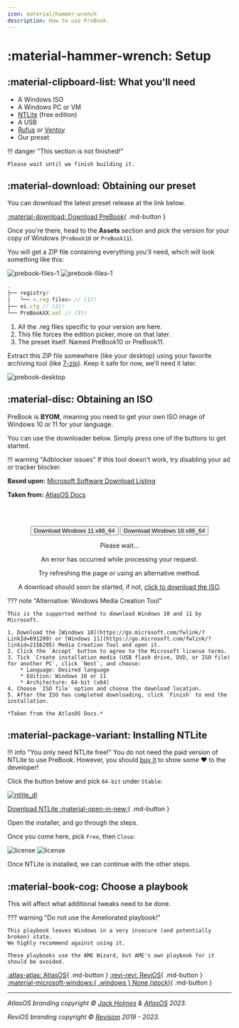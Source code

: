 ```yaml
---
icon: material/hammer-wrench
description: How to use PreBook.
---
```


# :material-hammer-wrench: Setup

## :material-clipboard-list: What you'll need

- A Windows ISO
- A Windows PC or VM
- [NTLite](https://ntlite.com) (free edition)
- A USB
- [Rufus](https://rufus.ie "Bootable USB creator for Windows") or [Ventoy](https://www.ventoy.net "Multiple ISOs on one USB stick!")
- Our preset

!!! danger "This section is not finished!"

    Please wait until we finish building it.

## :material-download: Obtaining our preset

You can download the latest preset release at the link below.

[:material-download: Download PreBook](https://github.com/Pre-Book/PreBook/releases/latest){ .md-button }

Once you're there, head to the **Assets** section and pick the version for your copy of Windows (`PreBook10` or `PreBook11`).

You will get a ZIP file containing everything you'll need, which will look something like this:

![prebook-files-1](../assets/prebook-files-1.png#only-dark)
![prebook-files-1](../assets/prebook-files-1-light.png#only-light)

```js title="PreBookXX.zip"
.
├── registry/
│   └── <.reg files> // (1)!
├── ei.cfg // (2)!
└── PreBookXX.xml // (3)!
```

1.  All the .reg files specific to your version are here.
2.  This file forces the edition picker, more on that later.
3.  The preset itself. Named PreBook10 or PreBook11.

Extract this ZIP file somewhere (like your desktop) using your favorite archiving tool (like [7-zip](https://7-zip.org)). Keep it safe for now, we'll need it later.

![prebook-desktop](../assets/prebook-desktop.png)

## :material-disc: Obtaining an ISO

PreBook is **BYOM**, meaning you need to get your own ISO image of Windows 10 or 11 for your language.

You can use the downloader below. Simply press one of the buttons to get started.

!!! warning "Adblocker issues"
    If this tool doesn't work, try disabling your ad or tracker blocker.

**Based upon:** [Microsoft Software Download Listing](https://github.com/massgravel/msdl)

**Taken from:** [AtlasOS Docs](https://github.com/Atlas-OS/docs/blob/master/docs/javascripts/msdl.js)


<br><br>

<!--
    This is based upon the Microsoft Software Download Listing website by massgravel on GitHub.
-->
<!--
    The JavaScript file that is used with this is licensed under GNU Affero General Public License v3.0,
    in accordance with the original project. https://github.com/massgravel/msdl/blob/main/LICENSE
-->
<!--
    This was taken from the AtlasOS docs. See the JavaScript: https://raw.githubusercontent.com/Atlas-OS/docs/master/docs/javascripts/msdl.js
-->

<center class="centerMsdl">
<button class="win-dl" onclick="getWindows(2616);">Download Windows 11 x86_64</button> <button class="win-dl" onclick="getWindows(2618);">Download Windows 10 x86_64</button>

<div id="msdl-ms-content"></div>

<div id="msdl-please-wait">
    <p>Please wait...</p>
</div>

<div id="msdl-processing-error">
    <p>An error has occurred while processing your request.</p>
    <p>Try refreshing the page or using an alternative method.</p>
</div>

<div id="msdl-download">
    <p>A download should soon be started, if not, <a id="msdl-download-link" href="about:blank">click to download the ISO</a>.</p>
</div>

<input id="msdl-session-id" type="hidden">
</center>

??? note "Alternative: Windows Media Creation Tool"
    
    This is the supported method to download Windows 10 and 11 by Microsoft.

    1. Download the [Windows 10](https://go.microsoft.com/fwlink/?LinkId=691209) or [Windows 11](https://go.microsoft.com/fwlink/?linkid=2156295) Media Creation Tool and open it.
    2. Click the `Accept` button to agree to the Microsoft license terms.
    3. Tick `Create installation media (USB flash drive, DVD, or ISO file) for another PC`, click `Next`, and choose:
        * Language: Desired language
        * Edition: Windows 10 or 11
        * Architecture: 64-bit (x64)
    4. Choose `ISO file` option and choose the download location.
    5. After the ISO has completed downloading, click `Finish` to end the installation.
    
    *Taken from the AtlasOS Docs.*
## :material-package-variant: Installing NTLite

!!! info "You only need NTLite free!"
    You do not need the paid version of NTLite to use PreBook. However, you should [buy it](https://www.ntlite.com/shop/) to show some :heart: to the developer!

Click the button below and pick `64-bit` under `Stable`:

[![ntlite_dl](../assets/ntlite_dl.png)](https://www.ntlite.com/download/)



[Download NTLite :material-open-in-new:](https://www.ntlite.com/download/){ .md-button }



Open the installer, and go through the steps.

Once you come here, pick `Free`, then `Close`:

![license](../assets/license.png#only-dark)
![license](../assets/license-light.png#only-light)

Once NTLite is installed, we can continue with the other steps.

## :material-book-cog: Choose a playbook

This will affect what additional tweaks need to be done.

??? warning "Do not use the Ameliorated playbook!"

    This playbook leaves Windows in a very insecure (and potentially broken) state. 
    We highly recommend against using it.
    
    These playbooks use the AME Wizard, but AME's own playbook for it should be avoided.

[:atlas-atlas: AtlasOS](playbooks/atlas.md){ .md-button } [:revi-revi: ReviOS](playbooks/revi.md){ .md-button } [:material-microsoft-windows:{ .windows } None (stock)](playbooks/stock.md){ .md-button }



-----


*AtlasOS branding copyright &copy; [Jack Holmes](https://jackholmes.zip) & [AtlasOS](https://atlasos.net) 2023.*  

*ReviOS branding copyright &copy; [Revision](https://revi.cc) 2019 - 2023.* 
